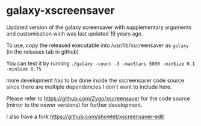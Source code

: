 # galaxy-xscreensaver
Updated version of the galaxy screensaver with supplementary arguments and customisation wich was last updated 19 years ago.

To use, copy the released executable into /usr/lib/xscreensaver as `galaxy` (in the releases tab in github)

You can test it by running `./galaxy -count -3 -maxStars 5000 -minSize 0.1 -minSize 0.75`

more development has to be done inside the xscreensaver code source since there are multiple dependencies I don't want to include here.

Please refer to https://github.com/Zygo/xscreensaver for the code source (mirror to the newer versions) for further development.

I also have a fork https://github.com/showlet/xscreensaver-edit

